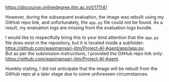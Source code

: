 https://discourse.onlinedegree.iitm.ac.in/t/171141

However, during the subsequent evaluation, the image was rebuilt using my GitHub repo link, and unfortunately, the <code>app.py</code> file could not be found. As a result, my evaluation logs are missing from the evaluation logs bundle.</p>
<p>I would like to respectfully bring this to your kind attention that the <code>app.py</code> file does exist in the repository, but it is located inside a subfolder:<br/>
<a href="https://github.com/wasimansari-iitm/Project-AI-Agent/blob/main/app/app.py" rel="noopener nofollow ugc">https://github.com/wasimansari-iitm/Project-AI-Agent/app/app.py</a>.<br/>
But as per the submission instructions, I provided the GitHub repo link only: <a href="https://github.com/wasimansari-iitm/Project-AI-Agent" rel="noopener nofollow ugc">https://github.com/wasimansari-iitm/Project-AI-Agent</a>.</p>
<p>Humbly stating, I did not anticipate that the image will be rebuilt from the GitHub repo at a later stage due to some unforeseen circumstances.
